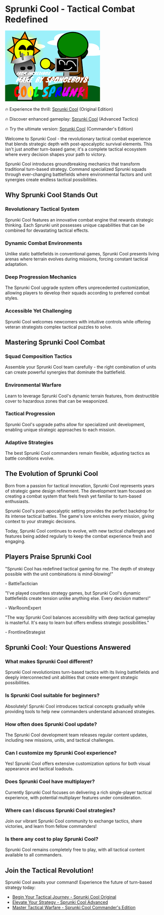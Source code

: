 # Sprunki Cool - Tactical Combat Redefined

![Sprunki Cool](https://raw.githubusercontent.com/sprunkiscrunkly/sprunki-cool/refs/heads/main/sprunki-cool.png "Sprunki Cool")

🔥 Experience the thrill: [Sprunki Cool](https://sprunksters.com/sprunki-cool/ "Sprunki Cool") (Original Edition)

🔥 Discover enhanced gameplay: [Sprunki Cool](https://sprunkiscrunkly.com/sprunki-cool/ "Sprunki Cool") (Advanced Tactics)

🔥 Try the ultimate version: [Sprunki Cool](https://sprunkipyramixed.com/sprunki-cool/ "Sprunki Cool") (Commander's Edition)

Welcome to Sprunki Cool - the revolutionary tactical combat experience that blends strategic depth with post-apocalyptic survival elements. This isn't just another turn-based game; it's a complete tactical ecosystem where every decision shapes your path to victory.

Sprunki Cool introduces groundbreaking mechanics that transform traditional turn-based strategy. Command specialized Sprunki squads through ever-changing battlefields where environmental factors and unit synergies create endless tactical possibilities.

## Why Sprunki Cool Stands Out

### Revolutionary Tactical System

Sprunki Cool features an innovative combat engine that rewards strategic thinking. Each Sprunki unit possesses unique capabilities that can be combined for devastating tactical effects.

### Dynamic Combat Environments

Unlike static battlefields in conventional games, Sprunki Cool presents living arenas where terrain evolves during missions, forcing constant tactical adaptation.

### Deep Progression Mechanics

The Sprunki Cool upgrade system offers unprecedented customization, allowing players to develop their squads according to preferred combat styles.

### Accessible Yet Challenging

Sprunki Cool welcomes newcomers with intuitive controls while offering veteran strategists complex tactical puzzles to solve.

## Mastering Sprunki Cool Combat

### Squad Composition Tactics

Assemble your Sprunki Cool team carefully - the right combination of units can create powerful synergies that dominate the battlefield.

### Environmental Warfare

Learn to leverage Sprunki Cool's dynamic terrain features, from destructible cover to hazardous zones that can be weaponized.

### Tactical Progression

Sprunki Cool's upgrade paths allow for specialized unit development, enabling unique strategic approaches to each mission.

### Adaptive Strategies

The best Sprunki Cool commanders remain flexible, adjusting tactics as battle conditions evolve.

## The Evolution of Sprunki Cool

Born from a passion for tactical innovation, Sprunki Cool represents years of strategic game design refinement. The development team focused on creating a combat system that feels fresh yet familiar to turn-based enthusiasts.

Sprunki Cool's post-apocalyptic setting provides the perfect backdrop for its intense tactical battles. The game's lore enriches every mission, giving context to your strategic decisions.

Today, Sprunki Cool continues to evolve, with new tactical challenges and features being added regularly to keep the combat experience fresh and engaging.

## Players Praise Sprunki Cool

"Sprunki Cool has redefined tactical gaming for me. The depth of strategy possible with the unit combinations is mind-blowing!"

\- BattleTactician

"I've played countless strategy games, but Sprunki Cool's dynamic battlefields create tension unlike anything else. Every decision matters!"

\- WarRoomExpert

"The way Sprunki Cool balances accessibility with deep tactical gameplay is masterful. It's easy to learn but offers endless strategic possibilities."

\- FrontlineStrategist

## Sprunki Cool: Your Questions Answered

### What makes Sprunki Cool different?

Sprunki Cool revolutionizes turn-based tactics with its living battlefields and deeply interconnected unit abilities that create emergent strategic possibilities.

### Is Sprunki Cool suitable for beginners?

Absolutely! Sprunki Cool introduces tactical concepts gradually while providing tools to help new commanders understand advanced strategies.

### How often does Sprunki Cool update?

The Sprunki Cool development team releases regular content updates, including new missions, units, and tactical challenges.

### Can I customize my Sprunki Cool experience?

Yes! Sprunki Cool offers extensive customization options for both visual appearance and tactical loadouts.

### Does Sprunki Cool have multiplayer?

Currently Sprunki Cool focuses on delivering a rich single-player tactical experience, with potential multiplayer features under consideration.

### Where can I discuss Sprunki Cool strategies?

Join our vibrant Sprunki Cool community to exchange tactics, share victories, and learn from fellow commanders!

### Is there any cost to play Sprunki Cool?

Sprunki Cool remains completely free to play, with all tactical content available to all commanders.

## Join the Tactical Revolution!

Sprunki Cool awaits your command! Experience the future of turn-based strategy today:

- [Begin Your Tactical Journey - Sprunki Cool Original](https://sprunksters.com/sprunki-cool/)
- [Elevate Your Strategy - Sprunki Cool Advanced](https://sprunkiscrunkly.com/sprunki-cool/)
- [Master Tactical Warfare - Sprunki Cool Commander's Edition](https://sprunkipyramixed.com/sprunki-cool/)
